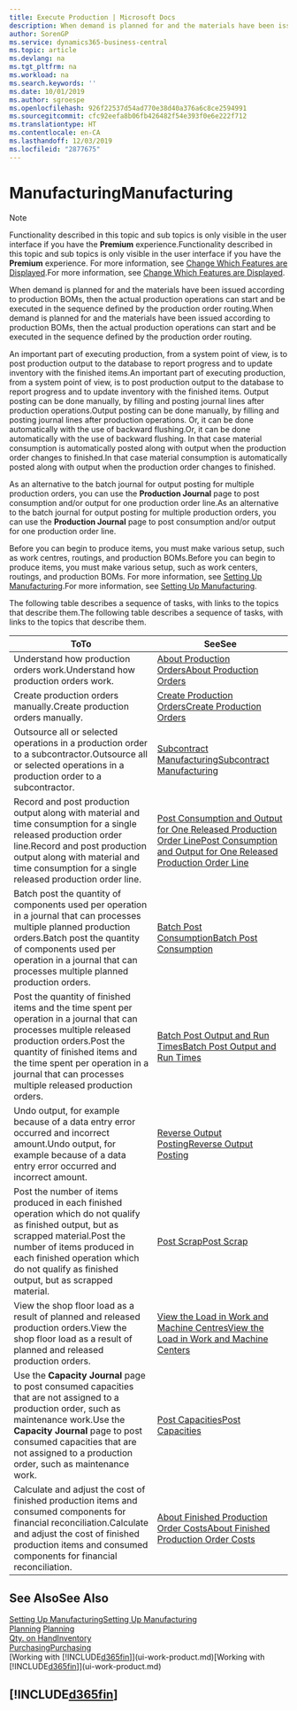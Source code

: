 ```yaml
---
title: Execute Production | Microsoft Docs
description: When demand is planned for and the materials have been issued according to production BOMs, then the actual production operations can start and be executed in the sequence defined by the production order routing.
author: SorenGP
ms.service: dynamics365-business-central
ms.topic: article
ms.devlang: na
ms.tgt_pltfrm: na
ms.workload: na
ms.search.keywords: ''
ms.date: 10/01/2019
ms.author: sgroespe
ms.openlocfilehash: 926f22537d54ad770e38d40a376a6c8ce2594991
ms.sourcegitcommit: cfc92eefa8b06fb426482f54e393f0e6e222f712
ms.translationtype: HT
ms.contentlocale: en-CA
ms.lasthandoff: 12/03/2019
ms.locfileid: "2877675"
---
```

# <a name="manufacturing"></a><span data-ttu-id="b6ae6-103">Manufacturing</span><span class="sxs-lookup"><span data-stu-id="b6ae6-103">Manufacturing</span></span>
> [!NOTE]
> <span data-ttu-id="b6ae6-104">Functionality described in this topic and sub topics is only visible in the user interface if you have the **Premium** experience.</span><span class="sxs-lookup"><span data-stu-id="b6ae6-104">Functionality described in this topic and sub topics is only visible in the user interface if you have the **Premium** experience.</span></span> <span data-ttu-id="b6ae6-105">For more information, see [Change Which Features are Displayed](ui-experiences.md).</span><span class="sxs-lookup"><span data-stu-id="b6ae6-105">For more information, see [Change Which Features are Displayed](ui-experiences.md).</span></span>

<span data-ttu-id="b6ae6-106">When demand is planned for and the materials have been issued according to production BOMs, then the actual production operations can start and be executed in the sequence defined by the production order routing.</span><span class="sxs-lookup"><span data-stu-id="b6ae6-106">When demand is planned for and the materials have been issued according to production BOMs, then the actual production operations can start and be executed in the sequence defined by the production order routing.</span></span>  

<span data-ttu-id="b6ae6-107">An important part of executing production, from a system point of view, is to post production output to the database to report progress and to update inventory with the finished items.</span><span class="sxs-lookup"><span data-stu-id="b6ae6-107">An important part of executing production, from a system point of view, is to post production output to the database to report progress and to update inventory with the finished items.</span></span> <span data-ttu-id="b6ae6-108">Output posting can be done manually, by filling and posting journal lines after production operations.</span><span class="sxs-lookup"><span data-stu-id="b6ae6-108">Output posting can be done manually, by filling and posting journal lines after production operations.</span></span> <span data-ttu-id="b6ae6-109">Or, it can be done automatically with the use of backward flushing.</span><span class="sxs-lookup"><span data-stu-id="b6ae6-109">Or, it can be done automatically with the use of backward flushing.</span></span> <span data-ttu-id="b6ae6-110">In that case material consumption is automatically posted along with output when the production order changes to finished.</span><span class="sxs-lookup"><span data-stu-id="b6ae6-110">In that case material consumption is automatically posted along with output when the production order changes to finished.</span></span>  

<span data-ttu-id="b6ae6-111">As an alternative to the batch journal for output posting for multiple production orders, you can use the **Production Journal** page to post consumption and/or output for one production order line.</span><span class="sxs-lookup"><span data-stu-id="b6ae6-111">As an alternative to the batch journal for output posting for multiple production orders, you can use the **Production Journal** page to post consumption and/or output for one production order line.</span></span>

<span data-ttu-id="b6ae6-112">Before you can begin to produce items, you must make various setup, such as work centres, routings, and production BOMs.</span><span class="sxs-lookup"><span data-stu-id="b6ae6-112">Before you can begin to produce items, you must make various setup, such as work centers, routings, and production BOMs.</span></span> <span data-ttu-id="b6ae6-113">For more information, see [Setting Up Manufacturing](production-configure-production-processes.md).</span><span class="sxs-lookup"><span data-stu-id="b6ae6-113">For more information, see [Setting Up Manufacturing](production-configure-production-processes.md).</span></span>

<span data-ttu-id="b6ae6-114">The following table describes a sequence of tasks, with links to the topics that describe them.</span><span class="sxs-lookup"><span data-stu-id="b6ae6-114">The following table describes a sequence of tasks, with links to the topics that describe them.</span></span>   

|<span data-ttu-id="b6ae6-115">**To**</span><span class="sxs-lookup"><span data-stu-id="b6ae6-115">**To**</span></span>|<span data-ttu-id="b6ae6-116">**See**</span><span class="sxs-lookup"><span data-stu-id="b6ae6-116">**See**</span></span>|  
|------------|-------------|  
|<span data-ttu-id="b6ae6-117">Understand how production orders work.</span><span class="sxs-lookup"><span data-stu-id="b6ae6-117">Understand how production orders work.</span></span>|[<span data-ttu-id="b6ae6-118">About Production Orders</span><span class="sxs-lookup"><span data-stu-id="b6ae6-118">About Production Orders</span></span>](production-about-production-orders.md)|
|<span data-ttu-id="b6ae6-119">Create production orders manually.</span><span class="sxs-lookup"><span data-stu-id="b6ae6-119">Create production orders manually.</span></span>|[<span data-ttu-id="b6ae6-120">Create Production Orders</span><span class="sxs-lookup"><span data-stu-id="b6ae6-120">Create Production Orders</span></span>](production-how-to-create-production-orders.md)|
|<span data-ttu-id="b6ae6-121">Outsource all or selected operations in a production order to a subcontractor.</span><span class="sxs-lookup"><span data-stu-id="b6ae6-121">Outsource all or selected operations in a production order to a subcontractor.</span></span>|[<span data-ttu-id="b6ae6-122">Subcontract Manufacturing</span><span class="sxs-lookup"><span data-stu-id="b6ae6-122">Subcontract Manufacturing</span></span>](production-how-to-subcontract-manufacturing.md)|
|<span data-ttu-id="b6ae6-123">Record and post production output along with material and time consumption for a single released production order line.</span><span class="sxs-lookup"><span data-stu-id="b6ae6-123">Record and post production output along with material and time consumption for a single released production order line.</span></span>|[<span data-ttu-id="b6ae6-124">Post Consumption and Output for One Released Production Order Line</span><span class="sxs-lookup"><span data-stu-id="b6ae6-124">Post Consumption and Output for One Released Production Order Line</span></span>](production-how-to-register-consumption-and-output.md)|  
|<span data-ttu-id="b6ae6-125">Batch post the quantity of components used per operation in a journal that can processes multiple planned production orders.</span><span class="sxs-lookup"><span data-stu-id="b6ae6-125">Batch post the quantity of components used per operation in a journal that can processes multiple planned production orders.</span></span>|[<span data-ttu-id="b6ae6-126">Batch Post Consumption</span><span class="sxs-lookup"><span data-stu-id="b6ae6-126">Batch Post Consumption</span></span>](production-how-to-post-consumption.md)|
|<span data-ttu-id="b6ae6-127">Post the quantity of finished items and the time spent per operation in a journal that can processes multiple released production orders.</span><span class="sxs-lookup"><span data-stu-id="b6ae6-127">Post the quantity of finished items and the time spent per operation in a journal that can processes multiple released production orders.</span></span>|[<span data-ttu-id="b6ae6-128">Batch Post Output and Run Times</span><span class="sxs-lookup"><span data-stu-id="b6ae6-128">Batch Post Output and Run Times</span></span>](production-how-to-post-output-quantity.md)|
|<span data-ttu-id="b6ae6-129">Undo output, for example because of a data entry error occurred and incorrect amount.</span><span class="sxs-lookup"><span data-stu-id="b6ae6-129">Undo output, for example because of a data entry error occurred and incorrect amount.</span></span>  |[<span data-ttu-id="b6ae6-130">Reverse Output Posting</span><span class="sxs-lookup"><span data-stu-id="b6ae6-130">Reverse Output Posting</span></span>](production-how-to-reverse-output-posting.md)|  
|<span data-ttu-id="b6ae6-131">Post the number of items produced in each finished operation which do not qualify as finished output, but as scrapped material.</span><span class="sxs-lookup"><span data-stu-id="b6ae6-131">Post the number of items produced in each finished operation which do not qualify as finished output, but as scrapped material.</span></span>|[<span data-ttu-id="b6ae6-132">Post Scrap</span><span class="sxs-lookup"><span data-stu-id="b6ae6-132">Post Scrap</span></span>](production-how-to-post-scrap.md)|
|<span data-ttu-id="b6ae6-133">View the shop floor load as a result of planned and released production orders.</span><span class="sxs-lookup"><span data-stu-id="b6ae6-133">View the shop floor load as a result of planned and released production orders.</span></span>|[<span data-ttu-id="b6ae6-134">View the Load in Work and Machine Centres</span><span class="sxs-lookup"><span data-stu-id="b6ae6-134">View the Load in Work and Machine Centers</span></span>](production-how-to-view-the-load-on-work-centers.md)|      
|<span data-ttu-id="b6ae6-135">Use the **Capacity Journal** page to post consumed capacities that are not assigned to a production order, such as maintenance work.</span><span class="sxs-lookup"><span data-stu-id="b6ae6-135">Use the **Capacity Journal** page to post consumed capacities that are not assigned to a production order, such as maintenance work.</span></span>|[<span data-ttu-id="b6ae6-136">Post Capacities</span><span class="sxs-lookup"><span data-stu-id="b6ae6-136">Post Capacities</span></span>](production-how-to-post-capacities.md)|  
|<span data-ttu-id="b6ae6-137">Calculate and adjust the cost of finished production items and consumed components for financial reconciliation.</span><span class="sxs-lookup"><span data-stu-id="b6ae6-137">Calculate and adjust the cost of finished production items and consumed components for financial reconciliation.</span></span>|[<span data-ttu-id="b6ae6-138">About Finished Production Order Costs</span><span class="sxs-lookup"><span data-stu-id="b6ae6-138">About Finished Production Order Costs</span></span>](finance-about-finished-production-order-costs.md)|  

## <a name="see-also"></a><span data-ttu-id="b6ae6-139">See Also</span><span class="sxs-lookup"><span data-stu-id="b6ae6-139">See Also</span></span>  
[<span data-ttu-id="b6ae6-140">Setting Up Manufacturing</span><span class="sxs-lookup"><span data-stu-id="b6ae6-140">Setting Up Manufacturing</span></span>](production-configure-production-processes.md)  
<span data-ttu-id="b6ae6-141">[Planning](production-planning.md)    </span><span class="sxs-lookup"><span data-stu-id="b6ae6-141">[Planning](production-planning.md)    </span></span>  
[<span data-ttu-id="b6ae6-142">Qty. on Hand</span><span class="sxs-lookup"><span data-stu-id="b6ae6-142">Inventory</span></span>](inventory-manage-inventory.md)  
[<span data-ttu-id="b6ae6-143">Purchasing</span><span class="sxs-lookup"><span data-stu-id="b6ae6-143">Purchasing</span></span>](purchasing-manage-purchasing.md)  
<span data-ttu-id="b6ae6-144">[Working with [!INCLUDE[d365fin](includes/d365fin_md.md)]](ui-work-product.md)</span><span class="sxs-lookup"><span data-stu-id="b6ae6-144">[Working with [!INCLUDE[d365fin](includes/d365fin_md.md)]](ui-work-product.md)</span></span>

## [!INCLUDE[d365fin](includes/free_trial_md.md)]  
